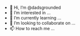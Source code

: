 - 👋 Hi, I’m @dadsgrounded
- 👀 I’m interested in ...
- 🌱 I’m currently learning ...
- 💞️ I’m looking to collaborate on ...
- 📫 How to reach me ...

<!---
dadsgrounded/dadsgrounded is a ✨ special ✨ repository because its `README.md` (this file) appears on your GitHub profile.
You can click the Preview link to take a look at your changes.
--->
